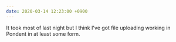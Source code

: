 ```yaml
---
date: 2020-03-14 12:23:00 +0900
---
```


It took most of last night but I think I've got file uploading working in Pondent in at least some form.
